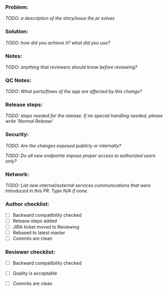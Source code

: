 ### Problem:

_TODO: a description of the story/issue the pr solves_

### Solution:

_TODO: how did you achieve it? what did you use?_

### Notes:

_TODO: anything that reviewers should know before reviewing?_

### QC Notes:

_TODO: What parts/flows of the app are affected by this change?_

### Release steps:

_TODO: steps needed for the release. If no special handling needed, please write 'Normal Release'_

### Security:

_TODO: Are the changes exposed publicly or internally?_

_TODO: Do all new endpoints impose proper access to authorized users only?_

### Network:

_TODO: List new internal/external services communications that were introduced in this PR. Type N/A if none._


### Author checklist:
- [ ] Backward compatibility checked
- [ ] Release steps added
- [ ] JIRA ticket moved to Reviewing
- [ ] Rebased to latest master
- [ ] Commits are clean

### Reviewer checklist:
- [ ] Backward compatibility checked
- [ ] Quality is acceptable
- [ ] Commits are clean

